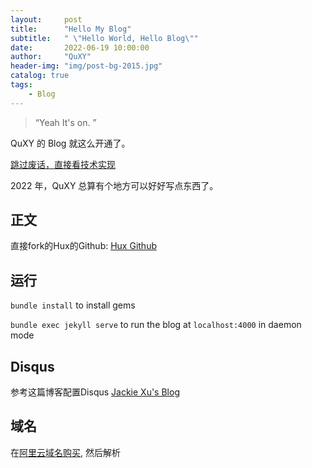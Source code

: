 ```yaml
---
layout:     post
title:      "Hello My Blog"
subtitle:   " \"Hello World, Hello Blog\""
date:       2022-06-19 10:00:00
author:     "QuXY"
header-img: "img/post-bg-2015.jpg"
catalog: true
tags:
    - Blog
---
```


> “Yeah It's on. ”


QuXY 的 Blog 就这么开通了。

[跳过废话，直接看技术实现 ](#build) 

2022 年，QuXY 总算有个地方可以好好写点东西了。



<p id = "build"></p>

## 正文

直接fork的Hux的Github: [Hux Github](https://github.com/Huxpro/huxpro.github.io/blob/master/_doc/Manual.md) 

## 运行

`bundle install` to install gems

`bundle exec jekyll serve` to run the blog at `localhost:4000` in daemon mode 


## Disqus

参考这篇博客配置Disqus [Jackie Xu's Blog](https://xj731231.com/2020/04/28/Blog/)

## 域名

在[阿里云域名购买](https://wanwang.aliyun.com/domain/tld#.com), 然后解析
